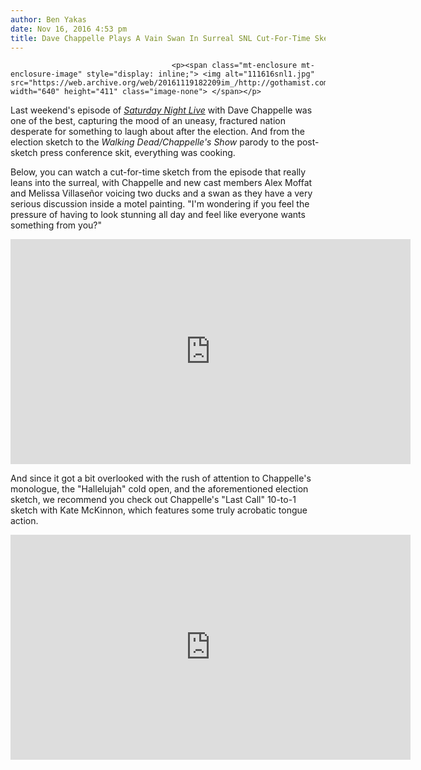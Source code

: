 ```yaml
---
author: Ben Yakas
date: Nov 16, 2016 4:53 pm
title: Dave Chappelle Plays A Vain Swan In Surreal SNL Cut-For-Time Sketch
---
```


	
										<p><span class="mt-enclosure mt-enclosure-image" style="display: inline;"> <img alt="111616snl1.jpg" src="https://web.archive.org/web/20161119182209im_/http://gothamist.com/attachments/byakas/111616snl1.jpg" width="640" height="411" class="image-none"> </span></p>

<p>Last weekend&apos;s episode of <a href="https://web.archive.org/web/20161119182209/http://gothamist.com/tags/snl"><em>Saturday Night Live</em></a> with Dave Chappelle was one of the best, capturing the mood of an uneasy, fractured nation desperate for something to laugh about after the election. And from the election sketch to the <em>Walking Dead/Chappelle&apos;s Show</em> parody to the post-sketch press conference skit, everything was cooking. </p>

<p>Below, you can watch a cut-for-time sketch from the episode that really leans into the surreal, with Chappelle and new cast members Alex Moffat and Melissa Villase&#xF1;or voicing two ducks and a swan as they have a very serious discussion inside a motel painting. &quot;I&apos;m wondering if you feel the pressure of having to look stunning all day and feel like everyone wants something from you?&quot;</p>

<p><iframe width="640" height="360" src="https://web.archive.org/web/20161119182209if_/https://www.youtube.com/embed/4jz1OqnQe5Q" frameborder="0" allowfullscreen></iframe></p>

<p>And since it got a bit overlooked with the rush of attention to Chappelle&apos;s monologue, the &quot;Hallelujah&quot; cold open, and the aforementioned election sketch, we recommend you check out Chappelle&apos;s &quot;Last Call&quot; 10-to-1 sketch with Kate McKinnon, which features some truly acrobatic tongue action.</p>

<p><iframe width="640" height="360" src="https://web.archive.org/web/20161119182209if_/https://www.youtube.com/embed/jdHsf-K33nQ" frameborder="0" allowfullscreen></iframe></p>					
										
									
				